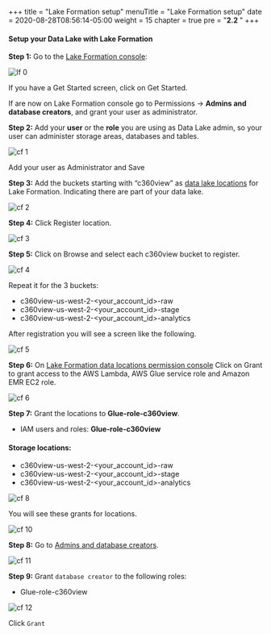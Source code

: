 +++
title = "Lake Formation setup"
menuTitle = "Lake Formation setup"
date = 2020-08-28T08:56:14-05:00
weight = 15
chapter = true
pre = "<b>2.2 </b>"
+++

#### Setup your Data Lake with Lake Formation


**Step 1:** Go to the [Lake Formation console](https://us-west-2.console.aws.amazon.com/lakeformation/home?region=us-west-2):

![lf 0](/images/lakeformation/pic-lf00.png)

If you have a Get Started screen, click on Get Started.

If are now on Lake Formation console go to Permissions -> **Admins and database creators**, and grant your user as administrator.


**Step 2:** Add your **user** or the **role** you are using as Data Lake admin, so your user can administer storage areas, databases and tables.

![cf 1](/images/lakeformation/pic-lf01.png)

Add your user as Administrator and Save


**Step 3:** Add the buckets starting with “c360view” as [data lake locations](https://us-west-2.console.aws.amazon.com/lakeformation/home?region=us-west-2#register-list) for Lake Formation. Indicating there are part of your data lake.

![cf 2](/images/lakeformation/pic-lf02.png)

**Step 4:** Click Register location.

![cf 3](/images/lakeformation/pic-lf03.png)


**Step 5:** Click on Browse and select each c360view bucket to register.

![cf 4](/images/lakeformation/pic-lf04.png)

Repeat it for the 3 buckets:

*	c360view-us-west-2-<your_account_id>-raw
*	c360view-us-west-2-<your_account_id>-stage
*	c360view-us-west-2-<your_account_id>-analytics

After registration you will see a screen like the following.

![cf 5](/images/lakeformation/pic-lf05.png)


**Step 6:** On [Lake Formation data locations permission console](https://us-west-2.console.aws.amazon.com/lakeformation/home?region=us-west-2#location-permissions) Click on Grant to grant access to the AWS Lambda, AWS Glue service role and Amazon EMR EC2 role.

![cf 6](/images/lakeformation/pic-lf06.png)


**Step 7:** Grant the locations to **Glue-role-c360view**.

*	IAM users and roles: **Glue-role-c360view**

#### Storage locations:
  *	c360view-us-west-2-<your_account_id>-raw
  *	c360view-us-west-2-<your_account_id>-stage
  *	c360view-us-west-2-<your_account_id>-analytics

![cf 8](/images/lakeformation/pic-lf08.png)


You will see these grants for locations.


![cf 10](/images/lakeformation/pic-lf10.png)


**Step 8:** Go to [Admins and database creators](https://us-west-2.console.aws.amazon.com/lakeformation/home?region=us-west-2#catalog-settings).


![cf 11](/images/lakeformation/pic-lf11.png)

**Step 9:** Grant `database creator` to the following roles:

- Glue-role-c360view

![cf 12](/images/lakeformation/pic-lf12.png)

Click `Grant`
